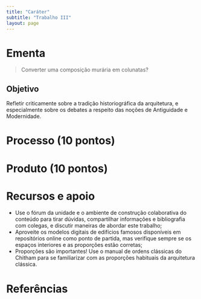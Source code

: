 ```yaml
---
title: "Caráter"
subtitle: "Trabalho III"
layout: page
---
```


# Ementa #

> Converter uma composição murária em colunatas?

## Objetivo ##

Refletir criticamente sobre a tradição historiográfica da arquitetura, e
especialmente sobre os debates a respeito das noções de Antiguidade e
Modernidade.

# Processo (10 pontos) #

# Produto (10 pontos) #

# Recursos e apoio #

- Use o fórum da unidade e o ambiente de construção colaborativa do
  conteúdo para tirar dúvidas, compartilhar informações e bibliografia
  com colegas, e discutir maneiras de abordar este trabalho;
- Aproveite os modelos digitais de edifícios famosos disponíveis em
  repositórios online como ponto de partida, mas verifique sempre se os
  espaços interiores e as proporções estão corretas;
- Proporções são importantes! Use o manual de
  ordens clássicas do Chitham para se familiarizar com as proporções
  habituais da arquitetura clássica.

# Referências #

